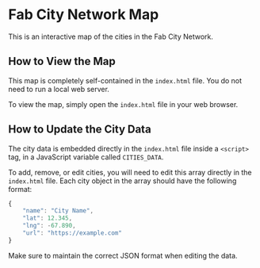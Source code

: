 # Fab City Network Map

This is an interactive map of the cities in the Fab City Network.

## How to View the Map

This map is completely self-contained in the `index.html` file. You do not need to run a local web server.

To view the map, simply open the `index.html` file in your web browser.

## How to Update the City Data

The city data is embedded directly in the `index.html` file inside a `<script>` tag, in a JavaScript variable called `CITIES_DATA`.

To add, remove, or edit cities, you will need to edit this array directly in the `index.html` file. Each city object in the array should have the following format:

```javascript
{
    "name": "City Name",
    "lat": 12.345,
    "lng": -67.890,
    "url": "https://example.com"
}
```

Make sure to maintain the correct JSON format when editing the data.
